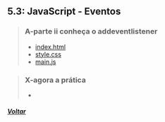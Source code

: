 ## 5.3: JavaScript - Eventos

> ### A-parte ii conheça o addeventlistener
> 
> - [index.html](A-conheca-addevent-listener/index.html)
> - [style.css](A-conheca-addevent-listener/style.css)
> - [main.js](A-conheca-addevent-listener/main.js)

> ### X-agora a prática
> 
> - []()

##### [Voltar](https://github.com/nnnnadia/trybe-exercicios#bloco-5-javascript-dom-eventos-e-web-storage)